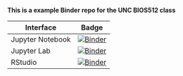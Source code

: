 **This is a example Binder repo for the UNC BIOS512 class**

| Interface | Badge |
| --------- | ----- |
| Jupyter Notebook | [![Binder](http://mybinder.org/badge_logo.svg)](http://mybinder.org/v2/gh/zhitong6/BIOS512/main) |
| Jupyter Lab | [![Binder](http://mybinder.org/badge_logo.svg)](http://mybinder.org/v2/gh/zhitong6/BIOS512/main?urlpath=lab) |
| RStudio | [![Binder](http://mybinder.org/badge_logo.svg)](http://mybinder.org/v2/gh/zhitong6/BIOS512/main?urlpath=rstudio) |
